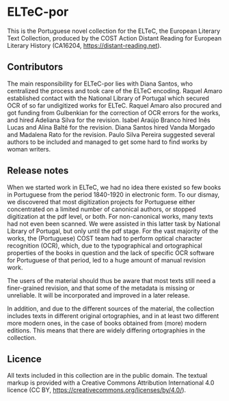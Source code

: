 # ELTeC-por

This is the Portuguese novel collection for the ELTeC, the European Literary Text Collection, produced by the COST Action Distant Reading for European Literary History (CA16204, https://distant-reading.net).

## Contributors
The main responsibility for ELTeC-por lies with Diana Santos, who centralized the process and took care of the ELTeC encoding. Raquel Amaro established contact with the National Library of Portugal which secured OCR of so far undigitized works for ELTeC. Raquel Amaro also procured and got funding from Gulbenkian for the correction of OCR errors for the works, and hired Adeliana Silva for the revision. Isabel Araújo Branco hired Inês Lucas and Alina Balté for the revision. Diana
Santos hired Vanda Morgado and Madalena Rato for the revision. Paulo Silva Pereira suggested several authors to be included and managed to get some hard to find works by woman writers.

## Release notes
When we started work in ELTeC, we had no idea there existed so few books in Portuguese from the period 1840-1920 in electronic form. To our dismay, we discovered that most digitization projects for Portuguese either concentrated on a limited number of canonical authors, or stopped digitization at the pdf level, or both. For non-canonical works, many texts had not even been scanned. We were assisted in this latter task by National Library of Portugal, but only until the pdf stage. For the vast majority of the works, the (Portuguese) COST team had to perform optical character recognition (OCR), which, due to the typographical and ortographical properties of the books in question and the lack of specific OCR software for Portuguese of that period, led to a huge amount of manual revision work.

The users of the material should thus be aware that most texts still need a finer-grained revision, and that some of the metadata is missing or unreliable. It will be incorporated and improved in a later release.

In addition, and due to the different sources of the material, the collection includes texts in different original ortographies, and in at least two different more modern ones, in the case of books obtained from (more) modern editions. This means that there are widely differing ortographies in the collection.

## Licence
All texts included in this collection are in the public domain. The textual markup is provided with a Creative Commons Attribution International 4.0 licence (CC BY, https://creativecommons.org/licenses/by/4.0/).
